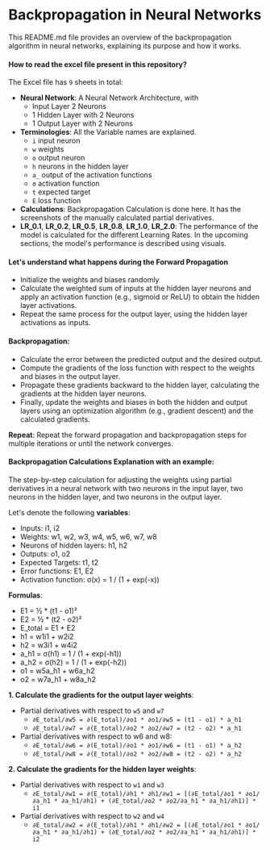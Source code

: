 # Backpropagation in Neural Networks

This README.md file provides an overview of the backpropagation algorithm in neural networks, explaining its purpose and how it works.

#### How to read the excel file present in this repository?
The Excel file has `9` sheets in total:
- **Neural Network**: A Neural Network Architecture, with 
    - Input Layer 2 Neurons
    - 1 Hidden Layer with 2 Neurons
    - 1 Output Layer with 2 Neurons
- **Terminologies**: All the Variable names are explained. 
    - `i` input neuron
    - `w` weights
    - `o` output neuron
    - `h` neurons in the hidden layer
    - `a_` output of the activation functions
    - `σ` activation function
    - `t` expected target
    - `E` loss function
- **Calculations**: Backpropagation Calculation is done here. It has the screenshots of the manually calculated partial derivatives. <Under Construction>
- **LR_0.1**, **LR_0.2**, **LR_0.5**, **LR_0.8**, **LR_1.0**, **LR_2.0**: The performance of the model is calculated for the different Learning Rates. In the upcoming sections, the model's performance is described using visuals.

#### Let's understand what happens during the Forward Propagation
  - Initialize the weights and biases randomly
  - Calculate the weighted sum of inputs at the hidden layer neurons and apply an activation function (e.g., sigmoid or ReLU) to obtain the hidden layer activations.
  - Repeat the same process for the output layer, using the hidden layer activations as inputs.

#### Backpropagation:
- Calculate the error between the predicted output and the desired output.
- Compute the gradients of the loss function with respect to the weights and biases in the output layer.
- Propagate these gradients backward to the hidden layer, calculating the gradients at the hidden layer neurons.
- Finally, update the weights and biases in both the hidden and output layers using an optimization algorithm (e.g., gradient descent) and the calculated gradients.

**Repeat**:
Repeat the forward propagation and backpropagation steps for multiple iterations or until the network converges.

#### Backpropagation Calculations Explanation with an example:
The step-by-step calculation for adjusting the weights using partial derivatives in a neural network with two neurons in the input layer, two neurons in the hidden layer, and two neurons in the output layer.

  Let's denote the following **variables**:
  - Inputs: i1, i2
  - Weights: w1, w2, w3, w4, w5, w6, w7, w8
  - Neurons of hidden layers: h1, h2
  - Outputs: o1, o2
  - Expected Targets: t1, t2
  - Error functions: E1, E2
  - Activation function: σ(x) = 1 / (1 + exp(-x))
  
  **Formulas**:
  - E1 = ½ * (t1 - o1)²
  - E2 = ½ * (t2 - o2)²
  - E_total = E1 + E2
  - h1 = w1i1 + w2i2
  - h2 = w3i1 + w4i2
  - a_h1 = σ(h1) = 1 / (1 + exp(-h1))
  - a_h2 = σ(h2) = 1 / (1 + exp(-h2))
  - o1 = w5a_h1 + w6a_h2
  - o2 = w7a_h1 + w8a_h2
 
 **1. Calculate the gradients for the output layer weights**:
 - Partial derivatives with respect to `w5` and `w7`
    - `∂E_total/∂w5 = ∂(E_total)/∂o1 * ∂o1/∂w5 = (t1 - o1) * a_h1`
    - `∂E_total/∂w7 = ∂(E_total)/∂o2 * ∂o2/∂w7 = (t2 - o2) * a_h1`
 - Partial derivatives with respect to w6 and w8:
    - `∂E_total/∂w6 = ∂(E_total)/∂o1 * ∂o1/∂w6 = (t1 - o1) * a_h2`
    - `∂E_total/∂w8 = ∂(E_total)/∂o2 * ∂o2/∂w8 = (t2 - o2) * a_h2`
 
 **2. Calculate the gradients for the hidden layer weights**:
 - Partial derivatives with respect to `w1` and `w3`
    - `∂E_total/∂w1 = ∂(E_total)/∂h1 * ∂h1/∂w1 = [(∂E_total/∂o1 * ∂o1/∂a_h1 * ∂a_h1/∂h1) + (∂E_total/∂o2 * ∂o2/∂a_h1 * ∂a_h1/∂h1)] * i1`
 - Partial derivatives with respect to `w2` and `w4`
    - `∂E_total/∂w2 = ∂(E_total)/∂h1 * ∂h1/∂w2 = [(∂E_total/∂o1 * ∂o1/∂a_h1 * ∂a_h1/∂h1) + (∂E_total/∂o2 * ∂o2/∂a_h1 * ∂a_h1/∂h1)] * i2`
    
    
    
    
    
    
    
    
    
    
    
    
    
